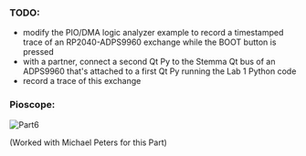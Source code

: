 ### TODO:

- modify the PIO/DMA logic analyzer example to record a timestamped trace of an RP2040-ADPS9960 exchange while the BOOT button is pressed
- with a partner, connect a second Qt Py to the Stemma Qt bus of an ADPS9960 that's attached to a first Qt Py running the Lab 1 Python code
- record a trace of this exchange



### Pioscope:

![Part6](https://user-images.githubusercontent.com/114270637/205544042-f03a87dc-6498-4d51-9fa2-b57c5e3f6ed8.png)






(Worked with Michael Peters for this Part)

